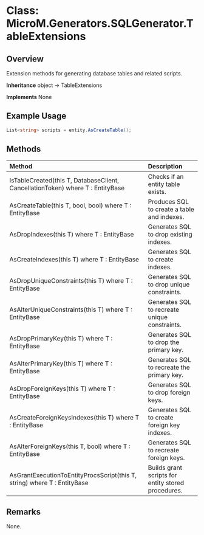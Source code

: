 # Class: MicroM.Generators.SQLGenerator.TableExtensions
## Overview
Extension methods for generating database tables and related scripts.

**Inheritance**
object -> TableExtensions

**Implements**
None

## Example Usage
```csharp
List<string> scripts = entity.AsCreateTable();
```
## Methods
| Method | Description |
|:------------|:-------------|
| IsTableCreated<T>(this T, DatabaseClient, CancellationToken) where T : EntityBase | Checks if an entity table exists. |
| AsCreateTable<T>(this T, bool, bool) where T : EntityBase | Produces SQL to create a table and indexes. |
| AsDropIndexes<T>(this T) where T : EntityBase | Generates SQL to drop existing indexes. |
| AsCreateIndexes<T>(this T) where T : EntityBase | Generates SQL to create indexes. |
| AsDropUniqueConstraints<T>(this T) where T : EntityBase | Generates SQL to drop unique constraints. |
| AsAlterUniqueConstraints<T>(this T) where T : EntityBase | Generates SQL to recreate unique constraints. |
| AsDropPrimaryKey<T>(this T) where T : EntityBase | Generates SQL to drop the primary key. |
| AsAlterPrimaryKey<T>(this T) where T : EntityBase | Generates SQL to recreate the primary key. |
| AsDropForeignKeys<T>(this T) where T : EntityBase | Generates SQL to drop foreign keys. |
| AsCreateForeignKeysIndexes<T>(this T) where T : EntityBase | Generates SQL to create foreign key indexes. |
| AsAlterForeignKeys<T>(this T, bool) where T : EntityBase | Generates SQL to recreate foreign keys. |
| AsGrantExecutionToEntityProcsScript<T>(this T, string) where T : EntityBase | Builds grant scripts for entity stored procedures. |

## Remarks
None.

